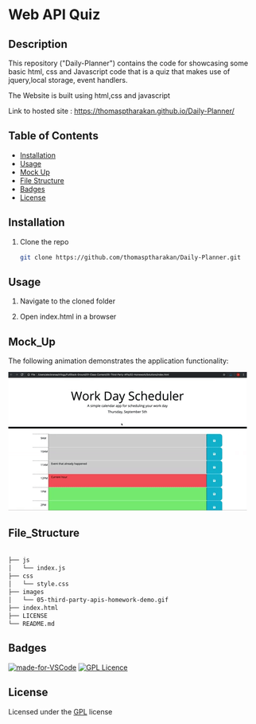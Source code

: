 # Web API Quiz

## Description

This repository ("Daily-Planner") contains the code for showcasing some basic html, css and Javascript code that is a quiz that makes use of jquery,local storage, event handlers.

The Website is built using html,css and javascript

Link to hosted site : https://thomasptharakan.github.io/Daily-Planner/



## Table of Contents

- [Installation](#installation)
- [Usage](#usage)
- [Mock Up](#mock_up)
- [File Structure](#file_structure)
- [Badges](#badges)
- [License](#license)

## Installation

1. Clone the repo
   ```sh
   git clone https://github.com/thomasptharakan/Daily-Planner.git
   
   ```


## Usage

1. Navigate to the cloned folder

2. Open index.html in a browser

## Mock_Up
The following animation demonstrates the application functionality:

![Animation of Daily-Planner. Planner create a hourly task list that users can add text into, and save. Once save the page if refreshed will load any save data from local storage.](images/05-third-party-apis-homework-demo.gif)



## File_Structure
```

├── js
│   └── index.js
├── css
│   └── style.css
├── images
│   └── 05-third-party-apis-homework-demo.gif
├── index.html
├── LICENSE
└── README.md
```

## Badges

[![made-for-VSCode](https://img.shields.io/badge/Made%20for-VSCode-1f425f.svg)](https://code.visualstudio.com/)
[![GPL Licence](https://badges.frapsoft.com/os/gpl/gpl.svg?v=103)](https://opensource.org/licenses/GPL-3.0/)  


## License

Licensed under the [GPL](LICENSE.txt) license




